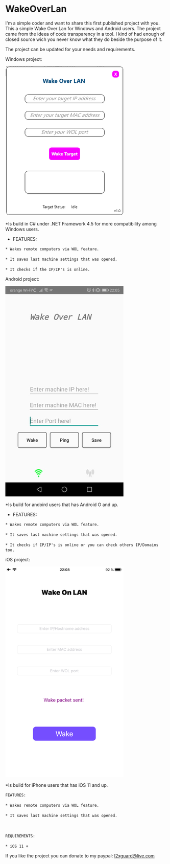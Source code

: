 # WakeOverLan
I'm a simple coder and want to share this first published project with you.
This a simple Wake Over Lan for Windows and Android users.
The project came from the ideea of code transparency in a tool. I kind of had enough of closed source wich you never know
what they do beside the purpose of it.

The project can be updated for your needs and requirements.

Windows project:

![alt text](https://github.com/0x78654C/WakeOverLan/blob/master/WakeOverLAN_Windows_WPF/wpf.png?raw=true)


*Is build in C# under .NET Framework 4.5 for more compatibility among Windows users.

   - FEATURES:
   
   	* Wakes remote computers via WOL feature.

    * It saves last machine settings that was opened.

    * It checks if the IP/IP's is online.

Android project:

![alt text](https://github.com/0x78654C/WakeOverLan/blob/master/WakeOverLan_Android/android.jpg?raw=true)
  
*Is build for andoird users that has Android O and up.

   - FEATURES:
   
	* Wakes remote computers via WOL feature.

    * It saves last machine settings that was opened.

    * It checks if IP/IP's is online or you can check others IP/Domains too.
	
iOS project:

![alt text](https://github.com/0x78654C/WakeOverLan/blob/master/WakeOverLAN_iOS/iOS.png?raw=true)

*Is build for iPhone users that has iOS 11 and up.

    FEATURES:
	
	* Wakes remote computers via WOL feature.
	
    * It saves last machine settings that was opened.
	


    REQUIREMENTS:
    
    * iOS 11 +


If you like the project you can donate to my paypal: l2xguard@live.com
